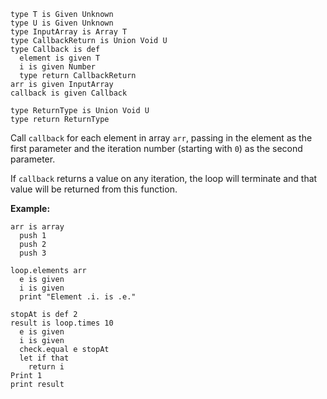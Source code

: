 ```thy
type T is Given Unknown
type U is Given Unknown
type InputArray is Array T
type CallbackReturn is Union Void U
type Callback is def
  element is given T
  i is given Number
  type return CallbackReturn
arr is given InputArray
callback is given Callback

type ReturnType is Union Void U
type return ReturnType
```

Call `callback` for each element in array `arr`,
passing in the element as the first parameter and
the iteration number (starting with `0`) as the second parameter.

If `callback` returns a value on any iteration,
the loop will terminate and that value will be returned from this function.

**Example:**

```thy
arr is array
  push 1
  push 2
  push 3

loop.elements arr
  e is given
  i is given
  print "Element .i. is .e."

stopAt is def 2
result is loop.times 10
  e is given
  i is given
  check.equal e stopAt
  let if that
    return i
Print 1
print result
```
